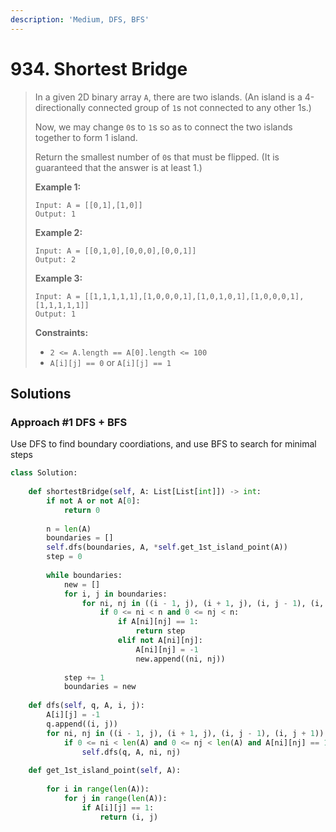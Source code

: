 ```yaml
---
description: 'Medium, DFS, BFS'
---
```


# 934. Shortest Bridge

> In a given 2D binary array `A`, there are two islands.  \(An island is a 4-directionally connected group of `1`s not connected to any other 1s.\)
>
> Now, we may change `0`s to `1`s so as to connect the two islands together to form 1 island.
>
> Return the smallest number of `0`s that must be flipped.  \(It is guaranteed that the answer is at least 1.\)
>
> **Example 1:**
>
> ```text
> Input: A = [[0,1],[1,0]]
> Output: 1
> ```
>
> **Example 2:**
>
> ```text
> Input: A = [[0,1,0],[0,0,0],[0,0,1]]
> Output: 2
> ```
>
> **Example 3:**
>
> ```text
> Input: A = [[1,1,1,1,1],[1,0,0,0,1],[1,0,1,0,1],[1,0,0,0,1],[1,1,1,1,1]]
> Output: 1
> ```
>
> **Constraints:**
>
> * `2 <= A.length == A[0].length <= 100`
> * `A[i][j] == 0` or `A[i][j] == 1`

## Solutions

### Approach \#1 DFS + BFS

Use DFS to find boundary coordiations, and use BFS to search for minimal steps

```python
class Solution:
    
    def shortestBridge(self, A: List[List[int]]) -> int:
        if not A or not A[0]:
            return 0
        
        n = len(A)
        boundaries = []
        self.dfs(boundaries, A, *self.get_1st_island_point(A))
        step = 0
        
        while boundaries:
            new = []
            for i, j in boundaries:
                for ni, nj in ((i - 1, j), (i + 1, j), (i, j - 1), (i, j + 1)):
                    if 0 <= ni < n and 0 <= nj < n:
                        if A[ni][nj] == 1:
                            return step
                        elif not A[ni][nj]:
                            A[ni][nj] = -1
                            new.append((ni, nj))
            
            step += 1
            boundaries = new
                        
    def dfs(self, q, A, i, j):
        A[i][j] = -1
        q.append((i, j))
        for ni, nj in ((i - 1, j), (i + 1, j), (i, j - 1), (i, j + 1)):
            if 0 <= ni < len(A) and 0 <= nj < len(A) and A[ni][nj] == 1:
                self.dfs(q, A, ni, nj)
            
    def get_1st_island_point(self, A):
        
        for i in range(len(A)):
            for j in range(len(A)):
                if A[i][j] == 1:
                    return (i, j)
```



